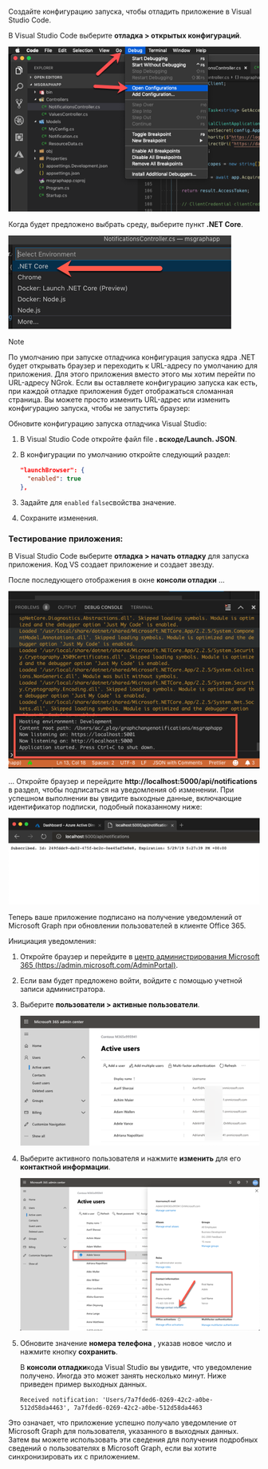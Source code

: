 <!-- markdownlint-disable MD002 MD041 -->

Создайте конфигурацию запуска, чтобы отладить приложение в Visual Studio Code.

В Visual Studio Code выберите **отладка > открытых конфигураций**.

  ![Демонстрационные конфигурации запуска при открытии кода VS](./images/vscode-debugapp-01.png)

Когда будет предложено выбрать среду, выберите пункт **.NET Core**.

  ![Демонстрационная программа VS Code, создающая конфигурацию запуска для ядра .NET](./images/vscode-debugapp-02.png)

> [!NOTE]
> По умолчанию при запуске отладчика конфигурация запуска ядра .NET будет открывать браузер и переходить к URL-адресу по умолчанию для приложения. Для этого приложения вместо этого мы хотим перейти по URL-адресу NGrok. Если вы оставляете конфигурацию запуска как есть, при каждой отладке приложения будет отображаться сломанная страница. Вы можете просто изменить URL-адрес или изменить конфигурацию запуска, чтобы не запустить браузер:

Обновите конфигурацию запуска отладчика Visual Studio:

  1. В Visual Studio Code откройте файл file **. вскоде/Launch. JSON**.
  1. В конфигурации по умолчанию откройте следующий раздел:

      ```json
      "launchBrowser": {
        "enabled": true
      },
      ```

  1. Задайте для `enabled` `false`свойства значение.
  1. Сохраните изменения.

### <a name="test-the-application"></a>Тестирование приложения:

В Visual Studio Code выберите **отладка > начать отладку** для запуска приложения. Код VS создает приложение и создает звезду.

После последующего отображения в окне **консоли отладки** ...

![Снимок экрана: консоль отладки кода VS](./images/vscode-debugapp-03.png)

... Откройте браузер и перейдите **http://localhost:5000/api/notifications** в раздел, чтобы подписаться на уведомления об изменении. При успешном выполнении вы увидите выходные данные, включающие идентификатор подписки, подобный показанному ниже:

![Снимок экрана: успешная подписка](./images/vscode-debugapp-04.png)

Теперь ваше приложение подписано на получение уведомлений от Microsoft Graph при обновлении пользователей в клиенте Office 365.

Инициация уведомления:

1. Откройте браузер и перейдите в [центр администрирования Microsoft 365 (https://admin.microsoft.com/AdminPortal)](https://admin.microsoft.com/AdminPortal).
1. Если вам будет предложено войти, войдите с помощью учетной записи администратора.
1. Выберите **пользователи > активные пользователи**.

    ![Снимок экрана: центр администрирования Microsoft 365](./images/vscode-debugapp-05.png)

1. Выберите активного пользователя и нажмите **изменить** для его **контактной информации**.

    ![Снимок экрана с подробными сведениями о пользователе](./images/vscode-debugapp-06.png)

1. Обновите значение **номера телефона** , указав новое число и нажмите кнопку **сохранить**.

    В **консоли отладки**кода Visual Studio вы увидите, что уведомление получено. Иногда это может занять несколько минут. Ниже приведен пример выходных данных.

    ```shell
    Received notification: 'Users/7a7fded6-0269-42c2-a0be-512d58da4463', 7a7fded6-0269-42c2-a0be-512d58da4463
    ```

Это означает, что приложение успешно получало уведомление от Microsoft Graph для пользователя, указанного в выходных данных. Затем вы можете использовать эти сведения для получения подробных сведений о пользователях в Microsoft Graph, если вы хотите синхронизировать их с приложением.
